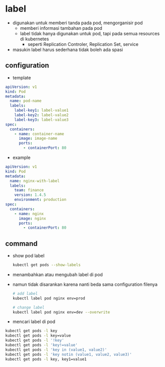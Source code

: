 # label
- digunakan untuk memberi tanda pada pod, mengorganisir pod
  - memberi informasi tambahan pada pod
  - label tidak hanya digunakan untuk pod, tapi pada semua resources di kubernetes
    - seperti Replication Controler, Replication Set, service
- masukin label harus sederhana tidak boleh ada spasi

## configuration
- template
```yaml
apiVersion: v1
kind: Pod
metadata:
  name: pod-name
  labels:
    label-key1: label-value1
    label-key2: label-value2
    label-key3: label-value3
spec:
  containers:
    - name: container-name
      image: image-name
      ports:
        - containerPort: 80
```

- example
```yaml
apiVersion: v1
kind: Pod
metadata:
  name: nginx-with-label
  labels:
    team: finance
    version: 1.4.5
    environment: production
spec:
  containers:
    - name: nginx
      image: nginx
      ports:
        - containerPort: 80
```

## command
- show pod label
  ```bash
  kubectl get pods --show-labels
  ```

- menambahkan atau mengubah label di pod
- namun tidak disarankan karena nanti beda sama configuration filenya
  ```bash
  # add label
  kubectl label pod nginx env=prod

  # change label
  kubectl label pod nginx env=dev --overwrite
  ```

- mencari label di pod
```bash
kubectl get pods -l key
kubectl get pods -l key=value
kubectl get pods -l '!key'
kubectl get pods -l 'key!=value'
kubectl get pods -l 'key in (value1, value2)'
kubectl get pods -l 'key notin (value1, value2, value3)'
kubectl get pods -l key, key1=value1
```